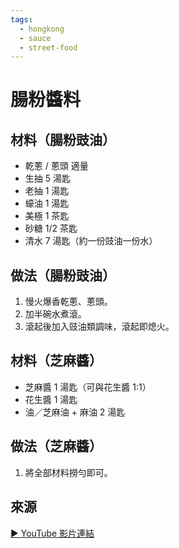 ```yaml
---
tags:
  - hongkong
  - sauce
  - street-food
---
```


# 腸粉醬料

## 材料（腸粉豉油）
- 乾蔥 / 蔥頭 適量
- 生抽 5 湯匙
- 老抽 1 湯匙
- 蠔油 1 湯匙
- 美極 1 茶匙
- 砂糖 1/2 茶匙
- 清水 7 湯匙（約一份豉油一份水）

## 做法（腸粉豉油）
1. 慢火爆香乾蔥、蔥頭。
2. 加半碗水煮滾。
3. 滾起後加入豉油類調味，滾起即熄火。

## 材料（芝麻醬）
- 芝麻醬 1 湯匙（可與花生醬 1:1）
- 花生醬 1 湯匙
- 油／芝麻油 + 麻油 2 湯匙

## 做法（芝麻醬）
1. 將全部材料撈勻即可。

## 來源
[▶ YouTube 影片連結](https://www.youtube.com/watch?v=vOH6u25G_Rg&t=152s)
